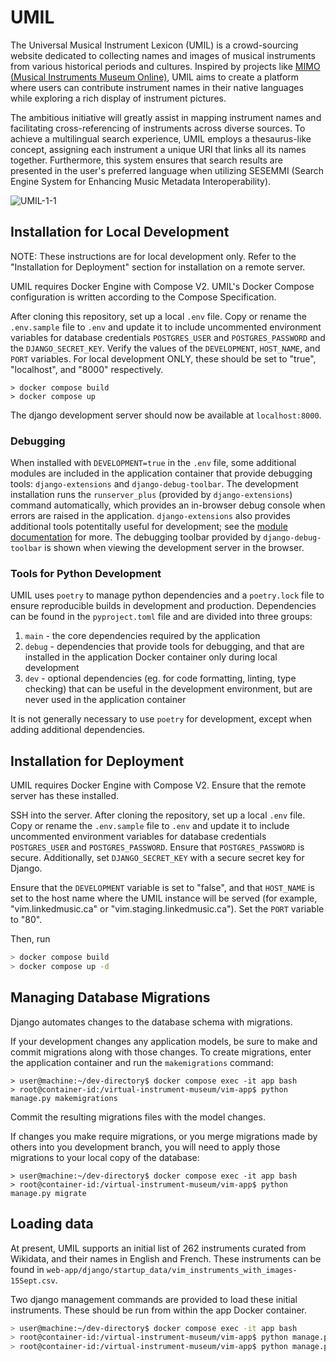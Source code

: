 # UMIL
The Universal Musical Instrument Lexicon (UMIL) is a crowd-sourcing website dedicated to collecting names and images of musical instruments from various historical periods and cultures. Inspired by projects like [MIMO (Musical Instruments Museum Online)](https://mimo-international.com/MIMO/accueil-ermes.aspx), UMIL aims to create a platform where users can contribute instrument names in their native languages while exploring a rich display of instrument pictures.

The ambitious initiative will greatly assist in mapping instrument names and facilitating cross-referencing of instruments across diverse sources. To achieve a multilingual search experience, UMIL employs a thesaurus-like concept, assigning each instrument a unique URI that links all its names together. Furthermore, this system ensures that search results are presented in the user's preferred language when utilizing SESEMMI (Search Engine System for Enhancing Music Metadata Interoperability).

![UMIL-1-1](https://github.com/DDMAL/VIM/assets/61984039/cf808948-11be-459b-9060-55220dbbade6)

## Installation for Local Development

NOTE: These instructions are for local development only. Refer to the "Installation for Deployment" section for installation on a remote server.

UMIL requires Docker Engine with Compose V2. UMIL's Docker Compose configuration is written according to the Compose Specification. 

After cloning this repository, set up a local `.env` file. Copy or rename the `.env.sample` file to `.env` and update it to include uncommented environment variables for database credentials `POSTGRES_USER` and `POSTGRES_PASSWORD` and the `DJANGO_SECRET_KEY`. Verify the values of the `DEVELOPMENT`, `HOST_NAME`, and `PORT` variables. For local development ONLY, these should be set to "true", "localhost", and "8000" respectively.

```console
> docker compose build
> docker compose up
```

The django development server should now be available at `localhost:8000`.

### Debugging

When installed with `DEVELOPMENT=true` in the `.env` file, some additional modules are included in the application container that provide debugging tools: `django-extensions` and `django-debug-toolbar`. The development installation runs the `runserver_plus` (provided by `django-extensions`) command automatically, which provides an in-browser debug console when errors are raised in the application. `django-extensions` also provides additional tools potentitally useful for development; see the [module documentation](https://django-extensions.readthedocs.io/en/latest/command_extensions.html) for more. The debugging toolbar provided by `django-debug-toolbar` is shown when viewing the development server in the browser.

### Tools for Python Development

UMIL uses `poetry` to manage python dependencies and a `poetry.lock` file to ensure reproducible builds in development and production. Dependencies can be found in the `pyproject.toml` file and are divided into three groups: 

1. `main` - the core dependencies required by the application
2. `debug` - dependencies that provide tools for debugging, and that are installed in the application Docker container only during local development
3. `dev` - optional dependencies (eg. for code formatting, linting, type checking) that can be useful in the development environment, but are never used in the application container

It is not generally necessary to use `poetry` for development, except when adding additional dependencies. 

## Installation for Deployment

UMIL requires Docker Engine with Compose V2. Ensure that the remote server has these installed. 

SSH into the server. After cloning the repository, set up a local `.env` file. Copy or rename the `.env.sample` file to `.env` and update it to include uncommented environment variables for database credentials `POSTGRES_USER` and `POSTGRES_PASSWORD`. Ensure that `POSTGRES_PASSWORD` is secure. Additionally, set `DJANGO_SECRET_KEY` with a secure secret key for Django. 

Ensure that the `DEVELOPMENT` variable is set to "false", and that `HOST_NAME` is set to the host name where the UMIL instance will be served (for example, "vim.linkedmusic.ca" or "vim.staging.linkedmusic.ca"). Set the `PORT` variable to "80".

Then, run

```bash
> docker compose build
> docker compose up -d
```

## Managing Database Migrations

Django automates changes to the database schema with migrations.

If your development changes any application models, be sure to make and commit migrations along with those changes. To create migrations, enter the application container and run the `makemigrations` command:

```console
> user@machine:~/dev-directory$ docker compose exec -it app bash
> root@container-id:/virtual-instrument-museum/vim-app$ python manage.py makemigrations
```

Commit the resulting migrations files with the model changes.

If changes you make require migrations, or you merge migrations made by others into you development branch, you will need to apply those migrations to your local copy of the database:

```console
> user@machine:~/dev-directory$ docker compose exec -it app bash
> root@container-id:/virtual-instrument-museum/vim-app$ python manage.py migrate
```

## Loading data

At present, UMIL supports an initial list of 262 instruments curated from Wikidata, and their names in English and French. These instruments can be found in `web-app/django/startup_data/vim_instruments_with_images-15Sept.csv`.

Two django management commands are provided to load these initial instruments. These should be run from within the app Docker container.

```bash
> user@machine:~/dev-directory$ docker compose exec -it app bash
> root@container-id:/virtual-instrument-museum/vim-app$ python manage.py import_languages
> root@container-id:/virtual-instrument-museum/vim-app$ python manage.py import_instruments
```